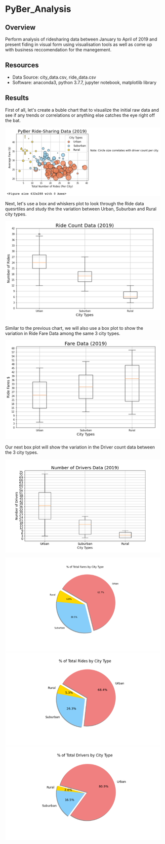 # PyBer_Analysis

## Overview
Perform analysis of ridesharing data between January to April of 2019 and present fiding in visual form using visualisation tools as well as come up with business reccomendation for the manegement.

## Resources 
- Data Source: city_data.csv, ride_data.csv
- Software: anaconda3, python 3.7.7, jupyter notebook, matplotlib library

## Results
First of all, let's create a buble chart that to visualize the initial raw data and see if any trends or correlations or anything else catches the eye right off the bat.

![](analysis/Fig1.png)


Next, let's use a box and whiskers plot to look through the Ride data quesrtiles and study the the variation between Urban, Suburban and Rural city types.

![](analysis/Fig2.png)


Similar to the previous chart, we will also use a box plot to show the variation in Ride Fare Data among the same 3 city types.

![](analysis/Fig3.png)


Our next box plot will show the variation in the Driver count data between the 3 city types.

![](analysis/Fig4.png)


![](analysis/Fig5.png)
![](analysis/Fig6.png)
![](analysis/Fig7.png)
